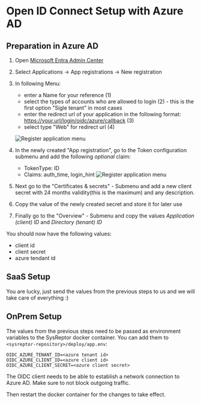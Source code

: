# Open ID Connect Setup with Azure AD

## Preparation in Azure AD
1. Open [Microsoft Entra Admin Center](https://entra.microsoft.com)
2. Select Applications -> App registrations -> New registration
3. In following Menu: 

    - enter a Name for your reference (1)
    - select the types of accounts who are allowed to login (2) - this is the first option "Sigle tenant" in most cases
    - enter the redirect url of your application in the following format: https://your.url/login/oidc/azure/callback (3)
    - select type "Web" for redirect url (4)

    ![Register application menu](/images/oidc_1_register.png)

4. In the newly created "App registration", go to the Token configuration submenu and add the following *optional* claim:
    - TokenType: ID
    - Claims: auth_time, login_hint
    ![Register application menu](/images/oidc_2_claims.png)


5. Next go to the "Certificates & secrets" - Submenu and add a new client secret with 24 months validity(this is the maximum) and any description.
6. Copy the value of the newly created secret and store it for later use
7. Finally go to the "Overview" - Submenu and copy the values *Application (client) ID* and *Directory (tenant) ID*

You should now have the following values:

* client id
* client secret
* azure tendant id


## SaaS Setup

You are lucky, just send the values from the previous steps to us and we will take care of everything :)


## OnPrem Setup

The values from the previous steps need to be passed as environment variables to the SysReptor docker container.
You can add them to `<sysreptor-repository>/deploy/app.env`:
```env
OIDC_AZURE_TENANT_ID=<azure tenant id>
OIDC_AZURE_CLIENT_ID=<azure client id>
OIDC_AZURE_CLIENT_SECRET=<azure client secret>
```

The OIDC client needs to be able to establish a network connection to Azure AD.
Make sure to not block outgoing traffic.

Then restart the docker container for the changes to take effect.

